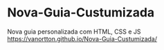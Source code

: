 # Nova-Guia-Custumizada
Nova guia personalizada com HTML, CSS e JS
https://vanortton.github.io/Nova-Guia-Custumizada/
